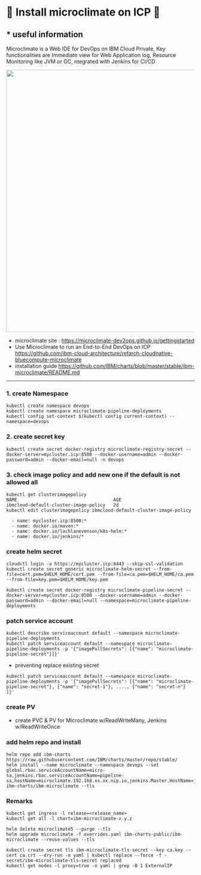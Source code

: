 # :tiger: Install microclimate on ICP :tiger:
## * useful information
Microclimate is a Web IDE for DevOps on IBM Cloud Private, Key functionalities are Immediate view for Web Application log, Resource Monitoring like JVM or GC, ntegrated with Jenkins for CI/CD

<p align="center" >
<img width=700 src="https://github.com/moreal70/IBM-Private-Cloud-handsOn/blob/master/microclimate.jpg">
</p>


- microclimate site : https://microclimate-dev2ops.github.io/gettingstarted
- Use Microclimate to run an End-to-End DevOps on ICP	https://github.com/ibm-cloud-architecture/refarch-cloudnative-bluecompute-microclimate
- installation guide https://github.com/IBM/charts/blob/master/stable/ibm-microclimate/README.md
---
### 1. create Namespace
~~~
kubectl create namespace devops
kubectl create namespace microclimate-pipeline-deployments
kubectl config set-context $(kubectl config current-context) --namespace=devops
~~~

### 2. create secret key  
~~~
kubectl create secret docker-registry microclimate-registry-secret --docker-server=mycluster.icp:8500 --docker-username=admin --docker-password=admin --docker-email=null -n devops
~~~

### 3. check image policy and add new one if the default is not allowed all
~~~
kubectl get clusterimagepolicy
NAME                                    AGE
ibmcloud-default-cluster-image-policy   2d
kubectl edit clusterimagepolicy ibmcloud-default-cluster-image-policy
~~~

~~~
  - name: mycluster.icp:8500:*
  - name: docker.io/maven:*
  - name: docker.io/lachlanevenson/k8s-helm:*
  - name: docker.io/jenkins/*
~~~

### create helm secret
~~~
cloudctl login -a https://mycluster.icp:8443 --skip-ssl-validation
kubectl create secret generic microclimate-helm-secret --from-file=cert.pem=$HELM_HOME/cert.pem --from-file=ca.pem=$HELM_HOME/ca.pem --from-file=key.pem=$HELM_HOME/key.pem
~~~

~~~
kubectl create secret docker-registry microclimate-pipeline-secret --docker-server=mycluster.icp:8500 --docker-username=admin --docker-password=admin --docker-email=null --namespace=microclimate-pipeline-deployments
~~~

### patch service account
~~~
kubectl describe serviceaccount default --namespace microclimate-pipeline-deployments
kubectl patch serviceaccount default --namespace microclimate-pipeline-deployments -p '{"imagePullSecrets": [{"name": "microclimate-pipeline-secret"}]}'
~~~
- preventing replace existing secret
~~~
kubectl patch serviceaccount default --namespace microclimate-pipeline-deployments -p '{"imagePullSecrets": [{"name": "microclimate-pipeline-secret"}, {"name": "secret-1"}, ...., {"name": "secret-n"} ]}'
~~~

### create PV
- create PVC & PV for Microclimate w/ReadWriteMany, Jenkins w/ReadWriteOnce

### add helm repo and install
~~~
helm repo add ibm-charts https://raw.githubusercontent.com/IBM/charts/master/repo/stable/
helm install --name microclimate --namespace devops --set global.rbac.serviceAccountName=micro-sa,jenkins.rbac.serviceAccountName=pipeline-sa,hostName=microclimate.192.168.xx.xx.nip.io,jenkins.Master.HostName=jenkins.192.168.xx.xx.nip.io,persistence.useDynamicProvisioning=false ibm-charts/ibm-microclimate --tls
~~~

### Remarks
~~~
kubectl get ingress -l release=<release_name>
kubectl get all -l chart=ibm-microclimate-x.y.z

helm delete microclimate5 --purge --tls
helm upgrade microclimate -f overrides.yaml ibm-charts-public/ibm-microclimate --reuse-values --tls

kubectl create secret tls ibm-microclimate-tls-secret --key ca.key --cert ca.crt --dry-run -o yaml | kubectl replace --force -f - secret/ibm-microclimate-tls-secret replaced
kubectl get nodes -l proxy=true -o yaml | grep -B 1 ExternalIP
~~~
